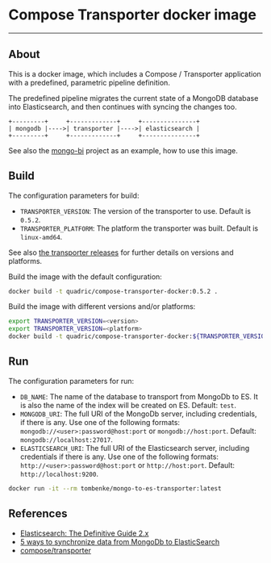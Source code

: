 # Compose Transporter docker image

---

## About

This is a docker image, which includes a Compose / Transporter application
with a predefined, parametric pipeline definition.

The predefined pipeline migrates the current state of a MongoDB database into Elasticsearch,
and then continues with syncing the changes too.

    +---------+     +-------------+     +---------------+
    | mongodb |---->| transporter |---->| elasticsearch |
    +---------+     +-------------+     +---------------+

See also the [mongo-bi](https://github.com/tombenke/mongo-bi) project as an example, how to use this image.

## Build

The configuration parameters for build:

* `TRANSPORTER_VERSION`: The version of the transporter to use. Default is `0.5.2`.
* `TRANSPORTER_PLATFORM`: The platform the transporter was built. Default is `linux-amd64`.

See also [the transporter releases](https://github.com/compose/transporter/releases)
for further details on versions and platforms.

Build the image with the default configuration:

```bash
docker build -t quadric/compose-transporter-docker:0.5.2 .
```

Build the image with different versions and/or platforms:

```bash
export TRANSPORTER_VERSION=<version>
export TRANSPORTER_VERSION=<platform>
docker build -t quadric/compose-transporter-docker:${TRANSPORTER_VERSION} .
```

## Run

The configuration parameters for run:

* `DB_NAME`: The name of the database to transport from MongoDb to ES.
  It is also the name of the index will be created on ES. Default: `test`.
* `MONGODB_URI`: The full URI of the MongoDb server, including credentials, if there is any.
  Use one of the following formats: `mongodb://<user>:password@host:port` or `mongodb://host:port`.
  Default: `mongodb://localhost:27017`.
* `ELASTICSEARCH_URI`: The full URI of the Elasticsearch server, including credentials if there is any.
  Use one of the following formats: `http://<user>:password@host:port` or `http://host:port`.
  Default: `http://localhost:9200`.

```bash
docker run -it --rm tombenke/mongo-to-es-transporter:latest
```

## References

* [Elasticsearch: The Definitive Guide 2.x](https://www.elastic.co/guide/en/elasticsearch/guide/current/index.html)
* [5 ways to synchronize data from MongoDb to ElasticSearch](https://www.linkedin.com/pulse/5-way-sync-data-from-mongodb-es-kai-hao)
* [compose/transporter](https://github.com/compose/transporter/)
